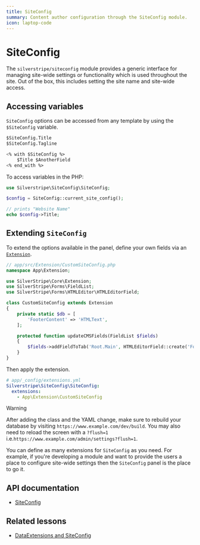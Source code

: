 ```yaml
---
title: SiteConfig
summary: Content author configuration through the SiteConfig module.
icon: laptop-code
---
```


# SiteConfig

The `silverstripe/siteconfig` module provides a generic interface for managing site-wide settings or functionality which is used
throughout the site. Out of the box, this includes setting the site name and site-wide access.

## Accessing variables

`SiteConfig` options can be accessed from any template by using the `$SiteConfig` variable.

```ss
$SiteConfig.Title
$SiteConfig.Tagline

<% with $SiteConfig %>
    $Title $AnotherField
<% end_with %>
```

To access variables in the PHP:

```php
use Silverstripe\SiteConfig\SiteConfig;

$config = SiteConfig::current_site_config();

// prints "Website Name"
echo $config->Title;
```

## Extending `SiteConfig`

To extend the options available in the panel, define your own fields via an [`Extension`](api:SilverStripe\Core\Extension).

```php
// app/src/Extension/CustomSiteConfig.php
namespace App\Extension;

use SilverStripe\Core\Extension;
use SilverStripe\Forms\FieldList;
use SilverStripe\Forms\HTMLEditor\HTMLEditorField;

class CustomSiteConfig extends Extension
{
    private static $db = [
        'FooterContent' => 'HTMLText',
    ];

    protected function updateCMSFields(FieldList $fields)
    {
        $fields->addFieldToTab('Root.Main', HTMLEditorField::create('FooterContent', 'Footer Content'));
    }
}
```

Then apply the extension.

```yml
# app/_config/extensions.yml
Silverstripe\SiteConfig\SiteConfig:
  extensions:
    - App\Extension\CustomSiteConfig
```

> [!WARNING]
> After adding the class and the YAML change, make sure to rebuild your database by visiting `https://www.example.com/dev/build`.
> You may also need to reload the screen with a `?flush=1` i.e.`https://www.example.com/admin/settings?flush=1`.

You can define as many extensions for `SiteConfig` as you need. For example, if you're developing a module and want to
provide the users a place to configure site-wide settings then the `SiteConfig` panel is the place to go it.

## API documentation

- [SiteConfig](api:SilverStripe\SiteConfig\SiteConfig)

## Related lessons

- [DataExtensions and SiteConfig](https://www.silverstripe.org/learn/lessons/v4/data-extensions-and-siteconfig-1)
